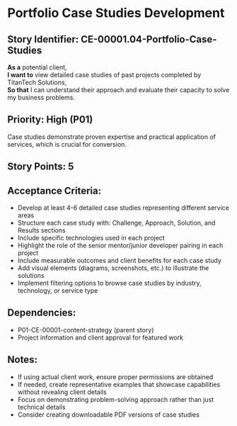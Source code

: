 # Portfolio Case Studies Development

## Story Identifier: CE-00001.04-Portfolio-Case-Studies

**As a** potential client,  
**I want to** view detailed case studies of past projects completed by TitanTech Solutions,  
**So that** I can understand their approach and evaluate their capacity to solve my business problems.

## Priority: High (P01)
Case studies demonstrate proven expertise and practical application of services, which is crucial for conversion.

## Story Points: 5

## Acceptance Criteria:
- Develop at least 4-6 detailed case studies representing different service areas
- Structure each case study with: Challenge, Approach, Solution, and Results sections
- Include specific technologies used in each project
- Highlight the role of the senior mentor/junior developer pairing in each project
- Include measurable outcomes and client benefits for each case study
- Add visual elements (diagrams, screenshots, etc.) to illustrate the solutions
- Implement filtering options to browse case studies by industry, technology, or service type

## Dependencies:
- P01-CE-00001-content-strategy (parent story)
- Project information and client approval for featured work

## Notes:
- If using actual client work, ensure proper permissions are obtained
- If needed, create representative examples that showcase capabilities without revealing client details
- Focus on demonstrating problem-solving approach rather than just technical details
- Consider creating downloadable PDF versions of case studies
